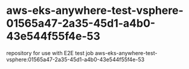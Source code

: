 # aws-eks-anywhere-test-vsphere-01565a47-2a35-45d1-a4b0-43e544f55f4e-53
repository for use with E2E test job aws-eks-anywhere-test-vsphere:01565a47-2a35-45d1-a4b0-43e544f55f4e-53

